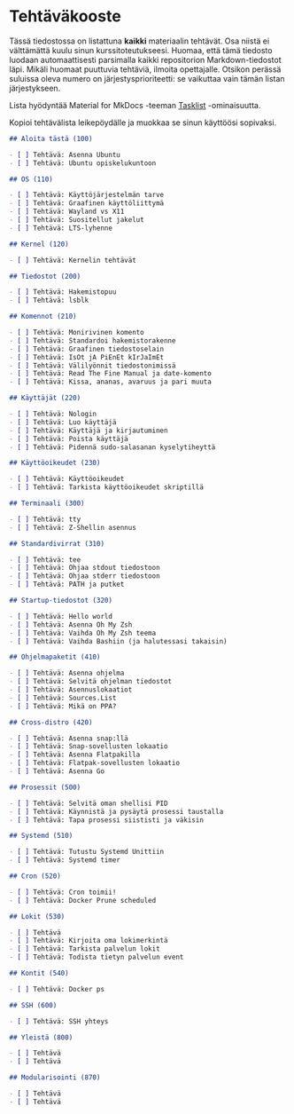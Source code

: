 
# Tehtäväkooste

Tässä tiedostossa on listattuna **kaikki** materiaalin tehtävät. Osa niistä ei välttämättä 
kuulu sinun kurssitoteutukseesi. Huomaa, että tämä tiedosto luodaan automaattisesti parsimalla 
kaikki repositorion Markdown-tiedostot läpi. Mikäli huomaat puuttuvia tehtäviä, ilmoita opettajalle.
Otsikon perässä suluissa oleva numero on järjestysprioriteetti: se vaikuttaa vain tämän listan järjestykseen.

Lista hyödyntää Material for MkDocs -teeman [Tasklist](https://squidfunk.github.io/mkdocs-material/reference/lists/#using-task-lists) -ominaisuutta.

Kopioi tehtävälista leikepöydälle ja muokkaa se sinun käyttöösi sopivaksi.


```markdown
## Aloita tästä (100)

- [ ] Tehtävä: Asenna Ubuntu
- [ ] Tehtävä: Ubuntu opiskelukuntoon

## OS (110)

- [ ] Tehtävä: Käyttöjärjestelmän tarve
- [ ] Tehtävä: Graafinen käyttöliittymä
- [ ] Tehtävä: Wayland vs X11
- [ ] Tehtävä: Suositellut jakelut
- [ ] Tehtävä: LTS-lyhenne

## Kernel (120)

- [ ] Tehtävä: Kernelin tehtävät

## Tiedostot (200)

- [ ] Tehtävä: Hakemistopuu
- [ ] Tehtävä: lsblk

## Komennot (210)

- [ ] Tehtävä: Monirivinen komento
- [ ] Tehtävä: Standardoi hakemistorakenne
- [ ] Tehtävä: Graafinen tiedostoselain
- [ ] Tehtävä: IsOt jA PiEnEt kIrJaImEt
- [ ] Tehtävä: Välilyönnit tiedostonimissä
- [ ] Tehtävä: Read The Fine Manual ja date-komento
- [ ] Tehtävä: Kissa, ananas, avaruus ja pari muuta

## Käyttäjät (220)

- [ ] Tehtävä: Nologin
- [ ] Tehtävä: Luo käyttäjä
- [ ] Tehtävä: Käyttäjä ja kirjautuminen
- [ ] Tehtävä: Poista käyttäjä
- [ ] Tehtävä: Pidennä sudo-salasanan kyselytiheyttä

## Käyttöoikeudet (230)

- [ ] Tehtävä: Käyttöoikeudet
- [ ] Tehtävä: Tarkista käyttöoikeudet skriptillä

## Terminaali (300)

- [ ] Tehtävä: tty
- [ ] Tehtävä: Z-Shellin asennus

## Standardivirrat (310)

- [ ] Tehtävä: tee
- [ ] Tehtävä: Ohjaa stdout tiedostoon
- [ ] Tehtävä: Ohjaa stderr tiedostoon
- [ ] Tehtävä: PATH ja putket

## Startup-tiedostot (320)

- [ ] Tehtävä: Hello world
- [ ] Tehtävä: Asenna Oh My Zsh
- [ ] Tehtävä: Vaihda Oh My Zsh teema
- [ ] Tehtävä: Vaihda Bashiin (ja halutessasi takaisin)

## Ohjelmapaketit (410)

- [ ] Tehtävä: Asenna ohjelma
- [ ] Tehtävä: Selvitä ohjelman tiedostot
- [ ] Tehtävä: Asennuslokaatiot
- [ ] Tehtävä: Sources.List
- [ ] Tehtävä: Mikä on PPA?

## Cross-distro (420)

- [ ] Tehtävä: Asenna snap:llä
- [ ] Tehtävä: Snap-sovellusten lokaatio
- [ ] Tehtävä: Asenna Flatpakilla
- [ ] Tehtävä: Flatpak-sovellusten lokaatio
- [ ] Tehtävä: Asenna Go

## Prosessit (500)

- [ ] Tehtävä: Selvitä oman shellisi PID
- [ ] Tehtävä: Käynnistä ja pysäytä prosessi taustalla
- [ ] Tehtävä: Tapa prosessi siististi ja väkisin

## Systemd (510)

- [ ] Tehtävä: Tutustu Systemd Unittiin
- [ ] Tehtävä: Systemd timer

## Cron (520)

- [ ] Tehtävä: Cron toimii!
- [ ] Tehtävä: Docker Prune scheduled

## Lokit (530)

- [ ] Tehtävä
- [ ] Tehtävä: Kirjoita oma lokimerkintä
- [ ] Tehtävä: Tarkista palvelun lokit
- [ ] Tehtävä: Todista tietyn palvelun event

## Kontit (540)

- [ ] Tehtävä: Docker ps

## SSH (600)

- [ ] Tehtävä: SSH yhteys

## Yleistä (800)

- [ ] Tehtävä
- [ ] Tehtävä

## Modularisointi (870)

- [ ] Tehtävä
- [ ] Tehtävä


```